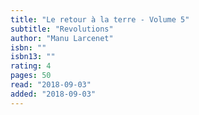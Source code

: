 ```yaml
---
title: "Le retour à la terre - Volume 5" 
subtitle: "Revolutions"
author: "Manu Larcenet"
isbn: ""
isbn13: ""
rating: 4
pages: 50
read: "2018-09-03"
added: "2018-09-03"
---
```


